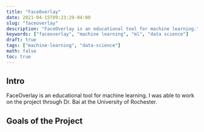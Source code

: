 ```yaml
---
title: "FaceOverlay"
date: 2021-04-15T09:23:29-04:00
slug: "faceoverlay"
description: "FaceOverlay is an educational tool for machine learning."
keywords: ["faceoverlay", "machine learning", "ml", "data science"]
draft: true
tags: ["machine-learning", "data-science"]
math: false
toc: true
---
```


## Intro

FaceOverlay is an educational tool for machine learning. I was able to work on the project through Dr. Bai at the University of Rochester. 

## Goals of the Project



<!-- {{< youtube ZJthWmvUzzc >}} -->



<!-- {{< tweet 1085870671291310081 >}} -->
